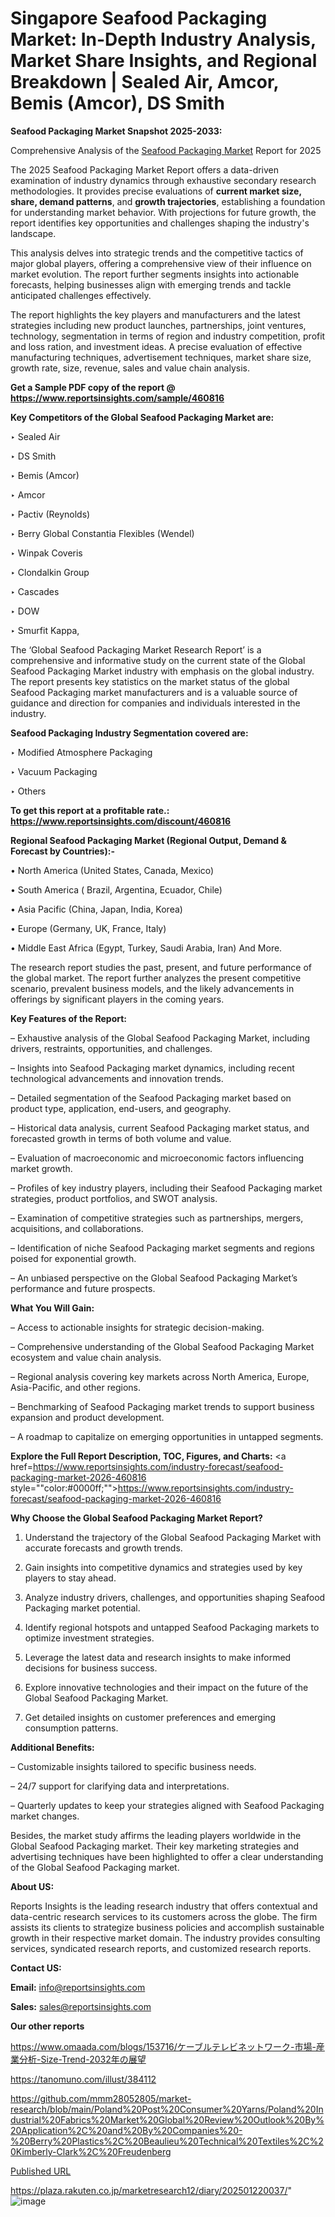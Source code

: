 # Singapore Seafood Packaging Market: In-Depth Industry Analysis, Market Share Insights, and Regional Breakdown | Sealed Air, Amcor, Bemis (Amcor), DS Smith

<strong>Seafood Packaging Market Snapshot 2025-2033:</strong>

Comprehensive Analysis of the <a href=https://www.reportsinsights.com/sample/460816>Seafood Packaging Market</a> Report for 2025

The 2025 Seafood Packaging Market Report offers a data-driven examination of industry dynamics through exhaustive secondary research methodologies. It provides precise evaluations of <strong>current market size, share, demand patterns</strong>, and <strong>growth trajectories</strong>, establishing a foundation for understanding market behavior. With projections for future growth, the report identifies key opportunities and challenges shaping the industry's landscape.

This analysis delves into strategic trends and the competitive tactics of major global players, offering a comprehensive view of their influence on market evolution. The report further segments insights into actionable forecasts, helping businesses align with emerging trends and tackle anticipated challenges effectively.

The report highlights the key players and manufacturers and the latest strategies including new product launches, partnerships, joint ventures, technology, segmentation in terms of region and industry competition, profit and loss ration, and investment ideas. A precise evaluation of effective manufacturing techniques, advertisement techniques, market share size, growth rate, size, revenue, sales and value chain analysis.

<strong>Get a Sample PDF copy of the report @ <a href=https://www.reportsinsights.com/sample/460816 style=color:#0000ff;>https://www.reportsinsights.com/sample/460816</a></strong>

<strong>Key Competitors of the Global Seafood Packaging Market are:</strong>

‣ Sealed Air

‣ DS Smith

‣ Bemis (Amcor)

‣ Amcor

‣ Pactiv (Reynolds)

‣ Berry Global Constantia Flexibles (Wendel)

‣ Winpak Coveris

‣ Clondalkin Group

‣ Cascades

‣ DOW

‣ Smurfit Kappa,

The ‘Global Seafood Packaging Market Research Report’ is a comprehensive and informative study on the current state of the Global Seafood Packaging Market industry with emphasis on the global industry. The report presents key statistics on the market status of the global Seafood Packaging market manufacturers and is a valuable source of guidance and direction for companies and individuals interested in the industry.

<strong>Seafood Packaging Industry Segmentation covered are:</strong>

‣ Modified Atmosphere Packaging

‣ Vacuum Packaging

‣ Others

<strong>To get this report at a profitable rate.: <a href=https://www.reportsinsights.com/discount/460816 style=color:#0000ff;>https://www.reportsinsights.com/discount/460816</a></strong>

<strong>Regional Seafood Packaging Market (Regional Output, Demand &amp; Forecast by Countries):-</strong>

• North America (United States, Canada, Mexico)

• South America ( Brazil, Argentina, Ecuador, Chile)

• Asia Pacific (China, Japan, India, Korea)

• Europe (Germany, UK, France, Italy)

• Middle East Africa (Egypt, Turkey, Saudi Arabia, Iran) And More.

The research report studies the past, present, and future performance of the global market. The report further analyzes the present competitive scenario, prevalent business models, and the likely advancements in offerings by significant players in the coming years.

<strong>Key Features of the Report:</strong>

– Exhaustive analysis of the Global Seafood Packaging Market, including drivers, restraints, opportunities, and challenges.

– Insights into Seafood Packaging market dynamics, including recent technological advancements and innovation trends.

– Detailed segmentation of the Seafood Packaging market based on product type, application, end-users, and geography.

– Historical data analysis, current Seafood Packaging market status, and forecasted growth in terms of both volume and value.

– Evaluation of macroeconomic and microeconomic factors influencing market growth.

– Profiles of key industry players, including their Seafood Packaging market strategies, product portfolios, and SWOT analysis.

– Examination of competitive strategies such as partnerships, mergers, acquisitions, and collaborations.

– Identification of niche Seafood Packaging market segments and regions poised for exponential growth.

– An unbiased perspective on the Global Seafood Packaging Market’s performance and future prospects.

<strong>What You Will Gain:</strong>

– Access to actionable insights for strategic decision-making.

– Comprehensive understanding of the Global Seafood Packaging Market ecosystem and value chain analysis.

– Regional analysis covering key markets across North America, Europe, Asia-Pacific, and other regions.

– Benchmarking of Seafood Packaging market trends to support business expansion and product development.

– A roadmap to capitalize on emerging opportunities in untapped segments.

<strong>Explore the Full Report Description, TOC, Figures, and Charts:</strong>
<a href=https://www.reportsinsights.com/industry-forecast/seafood-packaging-market-2026-460816 style=""color:#0000ff;"">https://www.reportsinsights.com/industry-forecast/seafood-packaging-market-2026-460816</a>

<strong>Why Choose the Global Seafood Packaging Market Report?</strong>

1. Understand the trajectory of the Global Seafood Packaging Market with accurate forecasts and growth trends.

2. Gain insights into competitive dynamics and strategies used by key players to stay ahead.

3. Analyze industry drivers, challenges, and opportunities shaping Seafood Packaging market potential.

4. Identify regional hotspots and untapped Seafood Packaging markets to optimize investment strategies.

5. Leverage the latest data and research insights to make informed decisions for business success.

6. Explore innovative technologies and their impact on the future of the Global Seafood Packaging Market.

7. Get detailed insights on customer preferences and emerging consumption patterns.

<strong>Additional Benefits:</strong>

– Customizable insights tailored to specific business needs.

– 24/7 support for clarifying data and interpretations.

– Quarterly updates to keep your strategies aligned with Seafood Packaging market changes.

Besides, the market study affirms the leading players worldwide in the Global Seafood Packaging market. Their key marketing strategies and advertising techniques have been highlighted to offer a clear understanding of the Global Seafood Packaging market.

<strong><strong>About US</strong>:</strong>

Reports Insights is the leading research industry that offers contextual and data-centric research services to its customers across the globe. The firm assists its clients to strategize business policies and accomplish sustainable growth in their respective market domain. The industry provides consulting services, syndicated research reports, and customized research reports.

<strong>Contact US:</strong>

<p class=><b>Email:</b> <a href=mailto:info@reportsinsights.com>info@reportsinsights.com</a></p>
<p class=><b>Sales:</b> <a href=mailto:sales@reportsinsights.com>sales@reportsinsights.com</a></p>

<strong>Our other reports</strong>

<a href=https://www.omaada.com/blogs/153716/ケーブルテレビネットワーク-市場-産業分析-Size-Trend-2032年の展望>https://www.omaada.com/blogs/153716/ケーブルテレビネットワーク-市場-産業分析-Size-Trend-2032年の展望</a>

<a href=https://tanomuno.com/illust/384112>https://tanomuno.com/illust/384112</a>

<a href=https://github.com/mmm28052805/market-research/blob/main/Poland%20Post%20Consumer%20Yarns/Poland%20Industrial%20Fabrics%20Market%20Global%20Review%20Outlook%20By%20Application%2C%20and%20By%20Companies%20-%20Berry%20Plastics%2C%20Beaulieu%20Technical%20Textiles%2C%20Kimberly-Clark%2C%20Freudenberg>https://github.com/mmm28052805/market-research/blob/main/Poland%20Post%20Consumer%20Yarns/Poland%20Industrial%20Fabrics%20Market%20Global%20Review%20Outlook%20By%20Application%2C%20and%20By%20Companies%20-%20Berry%20Plastics%2C%20Beaulieu%20Technical%20Textiles%2C%20Kimberly-Clark%2C%20Freudenberg</a>

<a href=Published URL>Published URL</a>

<a href=https://plaza.rakuten.co.jp/marketresearch12/diary/202501220037/>https://plaza.rakuten.co.jp/marketresearch12/diary/202501220037/</a>"
![image](https://github.com/user-attachments/assets/4aa13182-20c1-48e6-8313-2f0874069a6a)
